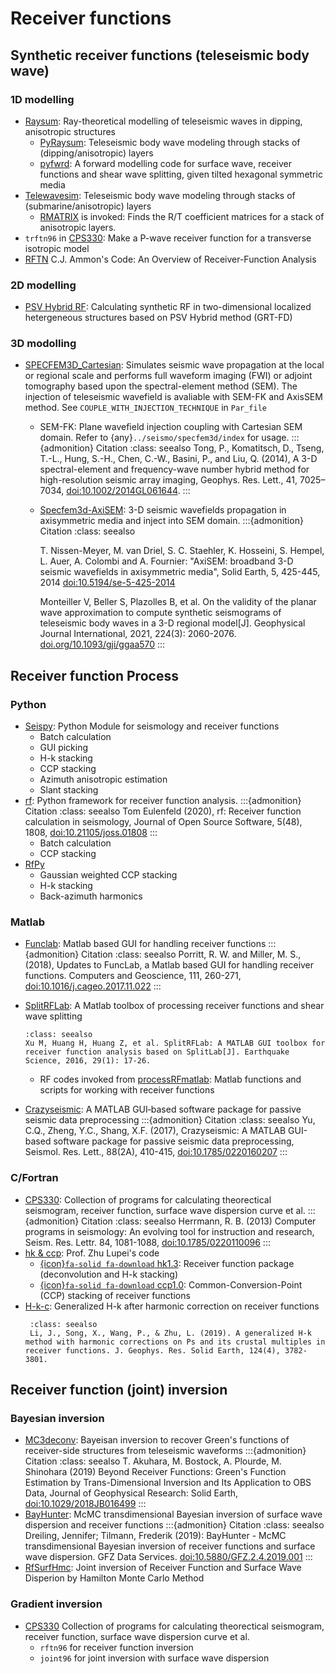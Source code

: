 # Receiver functions

## Synthetic receiver functions (teleseismic body wave)

### 1D modelling
- [Raysum](https://home.cc.umanitoba.ca/~frederik/Software/): Ray-theoretical modelling of teleseismic waves in dipping, anisotropic structures   
    - [PyRaysum](https://paudetseis.github.io/pyraysum/): Teleseismic body wave modeling through stacks of (dipping/anisotropic) layers
    - [pyfwrd](https://github.com/NoisyLeon/pyfwrd): A forward modelling code for surface wave, receiver functions and shear wave splitting, given tilted hexagonal symmetric media
- [Telewavesim](https://paudetseis.github.io/Telewavesim/): Teleseismic body wave modeling through stacks of (submarine/anisotropic) layers
    - [RMATRIX](http://seis.karlov.mff.cuni.cz/software/sw3dcd22/rmatrix/rmatrix.htm) is invoked: Finds the R/T coefficient matrices for a stack of anisotropic layers.
- `trftn96` in [CPS330](http://www.eas.slu.edu/eqc/eqccps.html): Make a P-wave receiver function for a transverse isotropic model
- [RFTN](http://eqseis.geosc.psu.edu/cammon/HTML/RftnDocs/rftn01.html) C.J. Ammon's Code: An Overview of Receiver-Function Analysis

### 2D modelling
- [PSV Hybrid RF](https://github.com/Geolab-USTC/PSV_Hybrid_RF): Calculating synthetic RF in two-dimensional localized hetergeneous structures based on PSV Hybrid method (GRT-FD)

### 3D modolling
- [SPECFEM3D_Cartesian](https://specfem3d.readthedocs.io/en/latest/): Simulates seismic wave propagation at the local or regional scale and performs full waveform imaging (FWI) or adjoint tomography based upon the spectral-element method (SEM). The injection of teleseismic wavefield is avaliable with SEM-FK and AxisSEM method. See `COUPLE_WITH_INJECTION_TECHNIQUE` in `Par_file`
  - SEM-FK: Plane wavefield injection coupling with Cartesian SEM domain.
    Refer to {any}`../seismo/specfem3d/index` for usage.
    :::{admonition} Citation
    :class: seealso
    Tong, P., Komatitsch, D., Tseng, T.-L., Hung, S.-H., Chen, C.-W., Basini, P., and Liu, Q. (2014), A 3-D spectral-element and frequency-wave number hybrid method for high-resolution seismic array imaging, Geophys. Res. Lett., 41, 7025– 7034, [doi:10.1002/2014GL061644](https://doi.org/10.1002/2014GL061644).
    :::
  - [Specfem3d-AxiSEM](https://gitlab.com/seismic_imaging/reghym): 3-D seismic wavefields propagation in axisymmetric media and inject into SEM domain.
    :::{admonition} Citation
    :class: seealso

    T. Nissen-Meyer, M. van Driel, S. C. Staehler, K. Hosseini, S. Hempel, L. Auer, A. Colombi and A. Fournier: "AxiSEM: broadband 3-D seismic wavefields in axisymmetric media", Solid Earth, 5, 425-445, 2014 [doi:10.5194/se-5-425-2014](https://doi.org/10.5194/se-5-425-2014)

    Monteiller V, Beller S, Plazolles B, et al. On the validity of the planar wave approximation to compute synthetic seismograms of teleseismic body waves in a 3-D regional model[J]. Geophysical Journal International, 2021, 224(3): 2060-2076. [doi.org/10.1093/gji/ggaa570](https://doi.org/10.1093/gji/ggaa570)
    :::

## Receiver function Process

### Python

- [Seispy](https://seispy.xumijian.me): Python Module for seismology and receiver functions
    - Batch calculation
    - GUI picking
    - H-k stacking
    - CCP stacking
    - Azimuth anisotropic estimation
    - Slant stacking
- [rf](https://rf.readthedocs.io/): Python framework for receiver function analysis.
    :::{admonition} Citation
    :class: seealso
    Tom Eulenfeld (2020), rf: Receiver function calculation in seismology, Journal of Open Source Software, 5(48), 1808, [doi:10.21105/joss.01808](https://doi.org/10.21105/joss.01808)
    :::
    - Batch calculation
    - CCP stacking
- [RfPy](https://paudetseis.github.io/rfpy/)
    - Gaussian weighted CCP stacking
    - H-k stacking
    - Back-azimuth harmonics 

### Matlab

- [Funclab](https://robporritt.wordpress.com/software/): Matlab based GUI for handling receiver functions
    :::{admonition} Citation
    :class: seealso
    Porritt, R. W. and Miller, M. S., (2018), Updates to FuncLab, a Matlab based GUI for handling receiver functions. Computers and Geoscience, 111, 260-271, [doi:10.1016/j.cageo.2017.11.022](https://doi.org/10.1016/j.cageo.2017.11.022)
    :::
- [SplitRFLab](https://github.com/xumi1993/SplitRFlab): A Matlab toolbox of processing receiver functions and shear wave splitting
    ```{admonition} Citation
    :class: seealso
    Xu M, Huang H, Huang Z, et al. SplitRFLab: A MATLAB GUI toolbox for receiver function analysis based on SplitLab[J]. Earthquake Science, 2016, 29(1): 17-26.
    ```
    - RF codes invoked from [processRFmatlab](https://github.com/iwbailey/processRFmatlab): Matlab functions and scripts for working with receiver functions

- [Crazyseismic](https://github.com/yucqSUSTech/Crazyseismic): A MATLAB GUI‐based software package for passive seismic data preprocessing
    :::{admonition} Citation
    :class: seealso
     Yu, C.Q., Zheng, Y.C., Shang, X.F. (2017), Crazyseismic: A MATLAB GUI-based software package for passive seismic data preprocessing, Seismol. Res. Lett., 88(2A), 410-415, [doi:10.1785/0220160207](https://doi.org/10.1785/0220160207)
    :::

### C/Fortran

- [CPS330](http://www.eas.slu.edu/eqc/eqccps.html): Collection of programs for calculating theorectical seismogram, receiver function, surface wave dispersion curve et al.
    :::{admonition} Citation
    :class: seealso
    Herrmann, R. B. (2013) Computer programs in seismology: An evolving tool for instruction and research, Seism. Res. Lettr. 84, 1081-1088, [doi:10.1785/0220110096](https://doi.org/10.1785/0220110096)
    :::
- [hk & ccp](http://www.eas.slu.edu/People/LZhu/home.html): Prof. Zhu Lupei's code
    - [{icon}`fa-solid fa-download` hk1.3](http://www.eas.slu.edu/People/LZhu/downloads/hk1.3.tar): Receiver function package (deconvolution and H-k stacking)
    - [{icon}`fa-solid fa-download` ccp1.0](http://www.eas.slu.edu/People/LZhu/downloads/ccp1.0.tar): Common-Conversion-Point (CCP) stacking of receiver functions
- [H-k-c](https://github.com/ljt-uiuc/H-k-c): Generalized H-k after harmonic correction on receiver functions
   ```{admonition} Citation
    :class: seealso
    Li, J., Song, X., Wang, P., & Zhu, L. (2019). A generalized H-k method with harmonic corrections on Ps and its crustal multiples in receiver functions. J. Geophys. Res. Solid Earth, 124(4), 3782-3801.
   ```


## Receiver function (joint) inversion

### Bayesian inversion
- [MC3deconv](https://github.com/akuhara/MC3deconv): Bayeisan inversion to recover Green's functions of receiver-side structures from teleseismic waveforms
    :::{admonition} Citation
    :class: seealso
    T. Akuhara, M. Bostock, A. Plourde, M. Shinohara (2019) Beyond Receiver Functions: Green's Function Estimation by Trans-Dimensional Inversion and Its Application to OBS Data, Journal of Geophysical Research: Solid Earth, [doi:10.1029/2018JB016499](https://doi.org/10.1029/2018JB016499)
    :::
- [BayHunter](https://jenndrei.github.io/BayHunter/): McMC transdimensional Bayesian inversion of surface wave dispersion and receiver functions
    :::{admonition} Citation
    :class: seealso
    Dreiling, Jennifer; Tilmann, Frederik (2019): BayHunter - McMC transdimensional Bayesian inversion of receiver functions and surface wave dispersion. GFZ Data Services. [doi:10.5880/GFZ.2.4.2019.001](http://doi.org/10.5880/GFZ.2.4.2019.001)
    :::
- [RfSurfHmc](https://github.com/nqdu/RfSurfHmc): Joint inversion of Receiver Function and Surface Wave Disperion by Hamilton Monte Carlo Method

### Gradient inversion
- [CPS330](http://www.eas.slu.edu/eqc/eqccps.html) Collection of programs for calculating theorectical seismogram, receiver function, surface wave dispersion curve et al.
    - `rftn96` for receiver function inversion
    - `joint96` for joint inversion with surface wave dispersion
